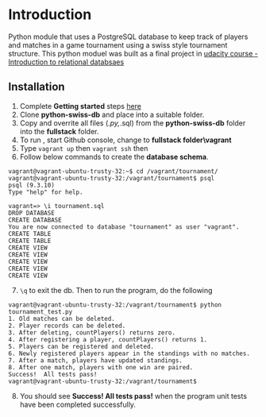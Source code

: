 # Introduction

Python module that uses a PostgreSQL database to keep track of players and matches in a game tournament using a swiss style tournament structure. This python moduel was built as a final project in  [udacity course - Introduction to relational databsaes](https://www.udacity.com/course/viewer#!/c-ud197)

## Installation

1. Complete **Getting started** steps [here](https://docs.google.com/document/d/16IgOm4XprTaKxAa8w02y028oBECOoB1EI1ReddADEeY/pub?embedded=true)
2. Clone **python-swiss-db** and place into a suitable folder.
3. Copy and overrite all files (*.py,*.sql) from the **python-swiss-db** folder into the **fullstack** folder.
4. To run , start Github console, change to **fullstack folder\vagrant** 
5. Type ```vagrant up``` then ```vagrant ssh``` then
6. Follow below commands to create the **database schema**.
```
vagrant@vagrant-ubuntu-trusty-32:~$ cd /vagrant/tournament/
vagrant@vagrant-ubuntu-trusty-32:/vagrant/tournament$ psql
psql (9.3.10)
Type "help" for help.

vagrant=> \i tournament.sql
DROP DATABASE
CREATE DATABASE
You are now connected to database "tournament" as user "vagrant".
CREATE TABLE
CREATE TABLE
CREATE VIEW
CREATE VIEW
CREATE VIEW
CREATE VIEW
CREATE VIEW
```
7. ```\q``` to exit the db. Then to run the program, do the following
```
vagrant@vagrant-ubuntu-trusty-32:/vagrant/tournament$ python tournament_test.py
1. Old matches can be deleted.
2. Player records can be deleted.
3. After deleting, countPlayers() returns zero.
4. After registering a player, countPlayers() returns 1.
5. Players can be registered and deleted.
6. Newly registered players appear in the standings with no matches.
7. After a match, players have updated standings.
8. After one match, players with one win are paired.
Success!  All tests pass!
vagrant@vagrant-ubuntu-trusty-32:/vagrant/tournament$
```
8. You should see **Success!  All tests pass!** when the program unit tests have been completed successfully.